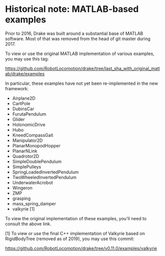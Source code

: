 
Historical note: MATLAB-based examples
======================================

Prior to 2016, Drake was built around a substantial base of MATLAB software.
Most of that was removed from the head of git master during 2017.

To view or use the original MATLAB implementation of various examples, you may
use this tag:

https://github.com/RobotLocomotion/drake/tree/last_sha_with_original_matlab/drake/examples

In particular, these examples have not yet been re-implemented in the new
framework:

 - Airplane2D
 - CartPole
 - DubinsCar
 - FurutaPendulum
 - Glider
 - HolonomicDrive
 - Hubo
 - KneedCompassGait
 - Manipulator2D
 - PlanarMonopodHopper
 - PlanarNLink
 - Quadrotor2D
 - SimpleDoublePendulum
 - SimplePulleys
 - SpringLoadedInvertedPendulum
 - TwoWheeledInvertedPendulum
 - UnderwaterAcrobot
 - Wingeron
 - ZMP
 - grasping
 - mass_spring_damper
 - valkyrie [1]

To view the original implementation of these examples, you'll need to consult
the above link.

[1] To view or use the final C++ implementation of Valkyrie based on
RigidBodyTree (removed as of 2019), you may use this commit:

https://github.com/RobotLocomotion/drake/tree/v0.11.0/examples/valkyrie